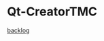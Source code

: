 # Qt-CreatorTMC

[backlog](https://docs.google.com/spreadsheets/d/1SZ1n11YmaVU5PIb6m-NHczgdKhNN1TSwjyNvZwEiMIg/edit#gid=0)
